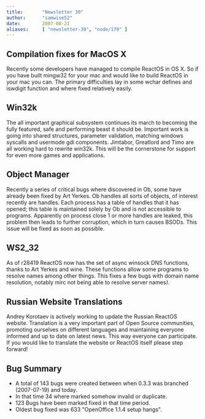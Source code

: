 ```yaml
---
title:       "Newsletter 30"
author:      "samwise52"
date:        2007-08-21
aliases:     [ "newsletter-30", "node/170" ]
---
```


<h2>Compilation fixes for MacOS X</h2>
<p>
Recently some developers have managed to compile ReactOS in OS X. So if you have built mingw32 for your mac and would like to build ReactOS in your mac you can. The primary difficulties lay in some wchar defines and iswdigit function and where fixed relatively easily. 
</p>
<h2>Win32k</h2>
<p>
The all important graphical subsystem continues its march to becoming the fully featured, safe and performing beast it should be. Important work is going into shared structures, parameter validation, matching windows syscalls and usermode gdi components. Jimtabor, Greatlord and Timo are all working hard to rewrite win32k. This will be the cornerstone for support for even more games and applications. 
</p>
<h2>Object Manager</h2>
<p>
Recently a series of critical bugs where discovered in Ob, some have already been fixed by Art Yerkes. Ob handles all sorts of objects, of interest recently are handles. Each process has a table of handles that it has opened; this table is maintained solely by Ob and is not accessible to programs. Apparently on process close 1 or more handles are leaked, this problem then leads to further corruption, which in turn causes BSODs. This issue will be fixed as soon as possible. 
</p>
<h2>WS2_32</h2>
<p>
As of r28419 ReactOS now has the set of async winsock DNS functions, thanks to Art Yerkes and wine. These functions allow some programs to resolve names among other things. This fixes a few bugs with domain name resolution, notably mirc not being able to resolve server names<span style="font-family: Wingdings"><span>J</span></span>. 
</p>
<h2>Russian Website Translations</h2>
<p>
Andrey Korotaev is actively working to update the Russian ReactOS website. Translation is a very important part of Open Source communities, promoting ourselves on different languages and maintaining everyone informed and up to date on latest news. This way everyone can participate. If you would like to translate the website or ReactOS itself please step forward! 
</p>
<h2>Bug Summary</h2>
<ul>
	<li>A total of 143 bugs were created between when 0.3.3 was branched (2007-07-19) and today.</li>
	<li>In that time 34 where marked somehow invalid or duplicate.</li>
	<li>123 Bugs have been marked fixed in that time period.</li>
	<li>Oldest bug fixed was 633 "OpenOffice 1.1.4 setup hangs".</li>
</ul>
